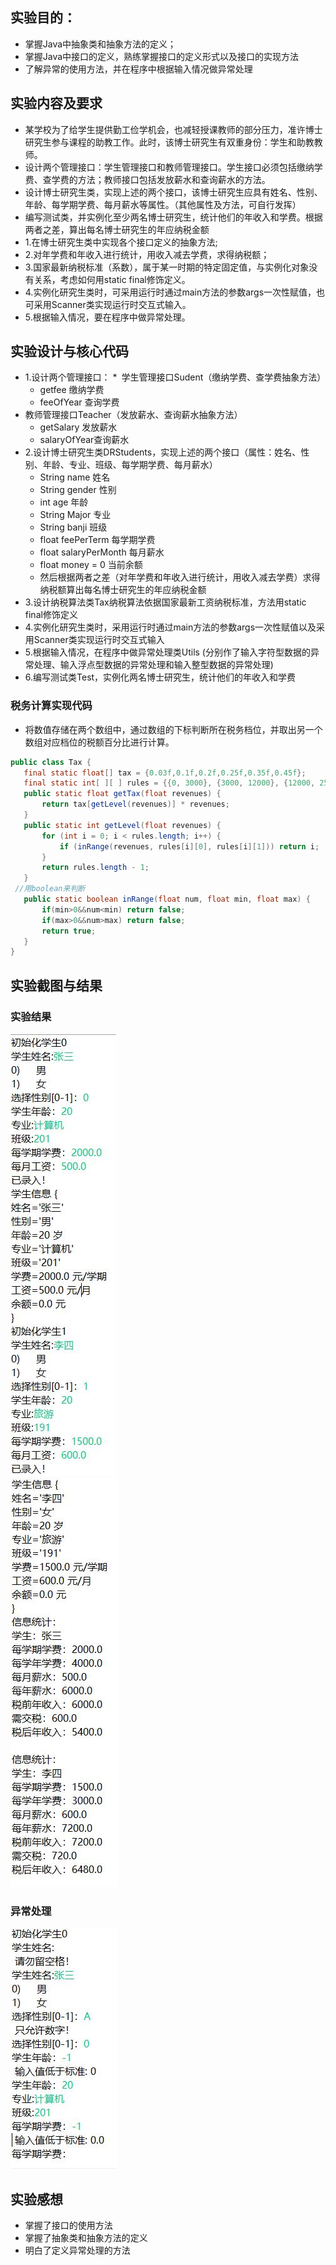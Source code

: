 ## 实验目的：
* 掌握Java中抽象类和抽象方法的定义； 
* 掌握Java中接口的定义，熟练掌握接口的定义形式以及接口的实现方法
* 了解异常的使用方法，并在程序中根据输入情况做异常处理
## 实验内容及要求
* 某学校为了给学生提供勤工俭学机会，也减轻授课教师的部分压力，准许博士研究生参与课程的助教工作。此时，该博士研究生有双重身份：学生和助教教师。
* 设计两个管理接口：学生管理接口和教师管理接口。学生接口必须包括缴纳学费、查学费的方法；教师接口包括发放薪水和查询薪水的方法。
* 设计博士研究生类，实现上述的两个接口，该博士研究生应具有姓名、性别、年龄、每学期学费、每月薪水等属性。（其他属性及方法，可自行发挥）
* 编写测试类，并实例化至少两名博士研究生，统计他们的年收入和学费。根据两者之差，算出每名博士研究生的年应纳税金额
* 1.在博士研究生类中实现各个接口定义的抽象方法;
* 2.对年学费和年收入进行统计，用收入减去学费，求得纳税额；
* 3.国家最新纳税标准（系数），属于某一时期的特定固定值，与实例化对象没有关系，考虑如何用static  final修饰定义。
* 4.实例化研究生类时，可采用运行时通过main方法的参数args一次性赋值，也可采用Scanner类实现运行时交互式输入。
* 5.根据输入情况，要在程序中做异常处理。
## 实验设计与核心代码
* 1.设计两个管理接口：
* 学生管理接口Sudent（缴纳学费、查学费抽象方法）
    * getfee     缴纳学费
    * feeOfYear  查询学费
* 教师管理接口Teacher（发放薪水、查询薪水抽象方法）
    * getSalary   发放薪水
    * salaryOfYear查询薪水
* 2.设计博士研究生类DRStudents，实现上述的两个接口（属性：姓名、性别、年龄、专业、班级、每学期学费、每月薪水）
    * String name           姓名
    * String gender         性别
    * int age               年龄
    * String Major          专业
    * String banji          班级
    * float feePerTerm      每学期学费
    * float salaryPerMonth  每月薪水
    * float money = 0       当前余额<br/> 
    * 然后根据两者之差（对年学费和年收入进行统计，用收入减去学费）求得纳税额算出每名博士研究生的年应纳税金额
* 3.设计纳税算法类Tax纳税算法依据国家最新工资纳税标准，方法用static final修饰定义
* 4.实例化研究生类时，采用运行时通过main方法的参数args一次性赋值以及采用Scanner类实现运行时交互式输入
* 5.根据输入情况，在程序中做异常处理类Utils (分别作了输入字符型数据的异常处理、输入浮点型数据的异常处理和输入整型数据的异常处理)
* 6.编写测试类Test，实例化两名博士研究生，统计他们的年收入和学费

### 税务计算实现代码
* 将数值存储在两个数组中，通过数组的下标判断所在税务档位，并取出另一个数组对应档位的税额百分比进行计算。
```java
public class Tax {
   final static float[] tax = {0.03f,0.1f,0.2f,0.25f,0.35f,0.45f};
   final static int[ ][ ] rules = {{0, 3000}, {3000, 12000}, {12000, 25000}, {25000, 35000}, {35000, 55000}, {55000, 80000}, {80000, -1}};
   public static float getTax(float revenues) {
       return tax[getLevel(revenues)] * revenues;
   }
   public static int getLevel(float revenues) {
       for (int i = 0; i < rules.length; i++) {
           if (inRange(revenues, rules[i][0], rules[i][1])) return i;
       }
       return rules.length - 1;
   }
 //用boolean来判断
   public static boolean inRange(float num, float min, float max) {
	   if(min>0&&num<min) return false;
	   if(max>0&&num>max) return false;
	   return true;
   }
}
```
## 实验截图与结果
### 实验结果
![1](https://github.com/wangjianwei-eng/java3/blob/main/src/%E6%B5%8B%E8%AF%951.JPG)<br/>
![2](https://github.com/wangjianwei-eng/java3/blob/main/src/%E6%B5%8B%E8%AF%952.JPG)
### 异常处理
![3](https://github.com/wangjianwei-eng/java3/blob/main/src/%E5%BC%82%E5%B8%B8%E5%A4%84%E7%90%86.JPG)
## 实验感想
* 掌握了接口的使用方法
* 掌握了抽象类和抽象方法的定义
* 明白了定义异常处理的方法

